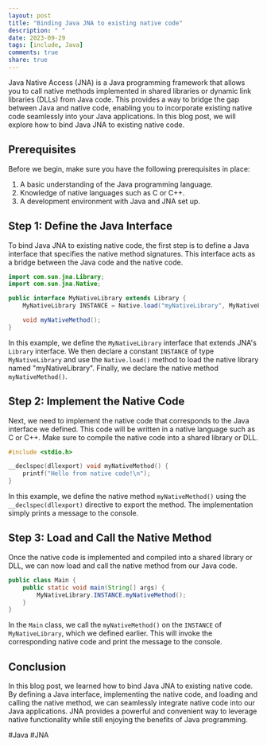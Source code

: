 ```yaml
---
layout: post
title: "Binding Java JNA to existing native code"
description: " "
date: 2023-09-29
tags: [include, Java]
comments: true
share: true
---
```


Java Native Access (JNA) is a Java programming framework that allows you to call native methods implemented in shared libraries or dynamic link libraries (DLLs) from Java code. This provides a way to bridge the gap between Java and native code, enabling you to incorporate existing native code seamlessly into your Java applications. In this blog post, we will explore how to bind Java JNA to existing native code.

## Prerequisites
Before we begin, make sure you have the following prerequisites in place:

1. A basic understanding of the Java programming language.
2. Knowledge of native languages such as C or C++.
3. A development environment with Java and JNA set up.

## Step 1: Define the Java Interface
To bind Java JNA to existing native code, the first step is to define a Java interface that specifies the native method signatures. This interface acts as a bridge between the Java code and the native code.

```java
import com.sun.jna.Library;
import com.sun.jna.Native;

public interface MyNativeLibrary extends Library {
    MyNativeLibrary INSTANCE = Native.load("myNativeLibrary", MyNativeLibrary.class);

    void myNativeMethod();
}
```

In this example, we define the `MyNativeLibrary` interface that extends JNA's `Library` interface. We then declare a constant `INSTANCE` of type `MyNativeLibrary` and use the `Native.load()` method to load the native library named "myNativeLibrary". Finally, we declare the native method `myNativeMethod()`.

## Step 2: Implement the Native Code
Next, we need to implement the native code that corresponds to the Java interface we defined. This code will be written in a native language such as C or C++. Make sure to compile the native code into a shared library or DLL.

```c
#include <stdio.h>

__declspec(dllexport) void myNativeMethod() {
    printf("Hello from native code!\n");
}
```

In this example, we define the native method `myNativeMethod()` using the `__declspec(dllexport)` directive to export the method. The implementation simply prints a message to the console.

## Step 3: Load and Call the Native Method
Once the native code is implemented and compiled into a shared library or DLL, we can now load and call the native method from our Java code.

```java
public class Main {
    public static void main(String[] args) {
        MyNativeLibrary.INSTANCE.myNativeMethod();
    }
}
```

In the `Main` class, we call the `myNativeMethod()` on the `INSTANCE` of `MyNativeLibrary`, which we defined earlier. This will invoke the corresponding native code and print the message to the console.

## Conclusion
In this blog post, we learned how to bind Java JNA to existing native code. By defining a Java interface, implementing the native code, and loading and calling the native method, we can seamlessly integrate native code into our Java applications. JNA provides a powerful and convenient way to leverage native functionality while still enjoying the benefits of Java programming.

#Java #JNA